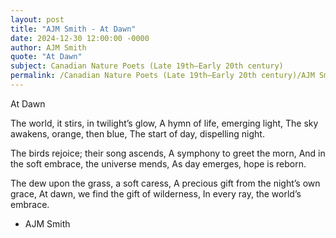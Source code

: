 ```yaml
---
layout: post
title: "AJM Smith - At Dawn"
date: 2024-12-30 12:00:00 -0000
author: AJM Smith
quote: "At Dawn"
subject: Canadian Nature Poets (Late 19th–Early 20th century)
permalink: /Canadian Nature Poets (Late 19th–Early 20th century)/AJM Smith/AJM Smith - At Dawn
---
```


At Dawn

The world, it stirs, in twilight’s glow,
   A hymn of life, emerging light,
The sky awakens, orange, then blue,
   The start of day, dispelling night.

The birds rejoice; their song ascends,
   A symphony to greet the morn,
And in the soft embrace, the universe mends,
   As day emerges, hope is reborn.

The dew upon the grass, a soft caress,
   A precious gift from the night’s own grace,
At dawn, we find the gift of wilderness,
   In every ray, the world’s embrace.

- AJM Smith

